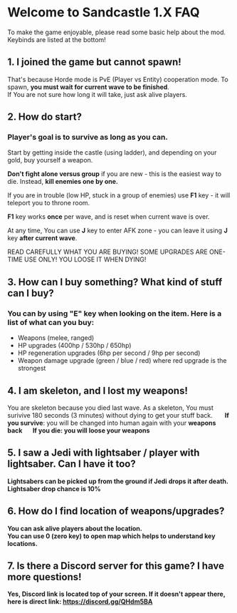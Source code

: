 # Welcome to Sandcastle 1.X FAQ
To make the game enjoyable, please read some basic help about the mod.\
Keybinds are listed at the bottom! 


## 1. I joined the game but cannot spawn!

That's because Horde mode is PvE (Player vs Entity) cooperation mode.
To spawn, <b> you must wait for current wave to be finished</b>. \
If You are not sure how long it will take, just ask alive players.

## 2. How do start?

### Player's goal is to survive as long as you can.
Start by getting inside the castle (using ladder), and depending on your gold, buy yourself a weapon.

<b>Don't fight alone versus group</b> if you are new - this is the easiest way to die. Instead, <b>kill enemies one by one.</b>

If you are in trouble (low HP, stuck in a group of enemies) use <b>F1</b> key - it will teleport you to throne room.

<b>F1</b> key works <b>once</b> per wave, and is reset when current wave is over.

At any time, You can use <b>J</b> key to enter AFK zone - you can leave it using <b>J</b> key <b>after current wave</b>.

READ CAREFULLY WHAT YOU ARE BUYING! SOME UPGRADES ARE ONE-TIME USE ONLY! YOU LOOSE IT WHEN DYING!

## 3. How can I buy something? What kind of stuff can I buy?

### You can by using "E" key when looking on the item. Here is a list of what can you buy:
* Weapons (melee, ranged)
* HP upgrades (400hp / 530hp / 650hp)
* HP regeneration upgrades (6hp per second / 9hp per second)
* Weapon damage upgrade (green / blue / red) where red upgrade is the strongest

## 4. I am skeleton, and I lost my weapons!
You are skeleton because you died last wave.
As a skeleton, You must surivive 180 seconds (3 minutes) without dying to get your stuff back.
&nbsp;&nbsp;&nbsp;&nbsp;&nbsp;&nbsp;<b>If you survive</b>: you will be changed into human again with your <b>weapons back<b>
&nbsp;&nbsp;&nbsp;&nbsp;&nbsp;&nbsp;<b>If you die</b>: you will <b>loose your weapons</b>
  
## 5. I saw a Jedi with lightsaber / player with lightsaber. Can I have it too?
Lightsabers can be <b>picked up from the ground</b> if Jedi drops it after death. Lightsaber drop chance is <b>10%</b>

## 6. How do I find location of weapons/upgrades?
You can ask alive players about the location. \
You can use <b>0</b> (zero key) to open map which helps to understand key locations.

## 7. Is there a Discord server for this game? I have more questions!
Yes, Discord link is located top of your screen. If it doesn't appear there, here is direct link: https://discord.gg/QHdm5BA
